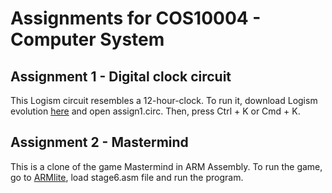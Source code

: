# Assignments for COS10004 - Computer System

## Assignment 1 - Digital clock circuit
This Logism circuit resembles a 12-hour-clock. To run it, download Logism evolution [here](https://github.com/logisim-evolution/logisim-evolution/releases) and open assign1.circ. Then, press Ctrl + K or Cmd + K.

## Assignment 2 - Mastermind
This is a clone of the game Mastermind in ARM Assembly. To run the game, go to [ARMlite](https://peterhigginson.co.uk/ARMlite/?profile=player), load stage6.asm file and run the program.
